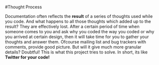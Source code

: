 #Thought Process

Documentation often reflects the **result** of a series of thoughts used while
you code. And what happens to all those thoughts which added up to the result?
They are effectively lost. After a certain period of time when someone comes to
you and ask why you coded the way you coded or why you arrived at certain design,
then it will take time for you to gather your thoughts and answer them. Ofcourse
mailing list and bug trackers with comments, provide good picture. But will it
give much more granular details? Doubtful! This is what this project tries to solve.
In short, its like **Twitter for your code!**
